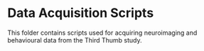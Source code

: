 # Data Acquisition Scripts

This folder contains scripts used for acquiring neuroimaging and behavioural data from the Third Thumb study. 
